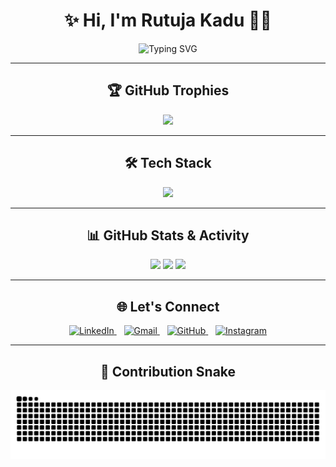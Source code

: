 <h1 align="center">✨ Hi, I'm Rutuja Kadu 👩‍💻</h1>

<p align="center">
  <img src="https://readme-typing-svg.herokuapp.com?font=Source+Code+Pro&weight=700&size=28&duration=3000&pause=1000&color=F97316&center=true&vCenter=true&width=700&lines=🚀+Full+Stack+Java+Developer;💻+Spring+Boot+%7C+Angular+%7C+React+%7C+MySQL;🛠️+Bridging+Backend+Logic+%26+Frontend+Magic;🌐+Building+Smart+Web+Applications;📚+Always+Learning+Something+New!" alt="Typing SVG" />
</p>


---

<h2 align="center">🏆 GitHub Trophies</h2>

<p align="center">
  <img src="https://github-profile-trophy.vercel.app/?username=Rutujakadu23&theme=gruvbox&no-frame=true&column=3&row=2" />
</p>

---

<h2 align="center">🛠️ Tech Stack</h2>

<p align="center">
  <img src="https://skillicons.dev/icons?i=java,spring,mysql,html,css,js,angular,react,git,github,postman,vscode" />
</p>

---

<h2 align="center">📊 GitHub Stats & Activity</h2>

<p align="center">
  <img src="https://github-readme-stats.vercel.app/api?username=Rutujakadu23&show_icons=true&theme=radical&hide_border=true" />
  <img src="https://github-readme-streak-stats.herokuapp.com?user=Rutujakadu23&theme=radical&hide_border=true" />
  <img src="https://github-readme-stats.vercel.app/api/top-langs/?username=Rutujakadu23&layout=compact&theme=radical&hide_border=true" />
</p>

---

<h2 align="center">🌐 Let's Connect</h2>

<p align="center">
  <a href="https://www.linkedin.com/in/rutuja-kadu/" target="_blank">
    <img src="https://cdn-icons-png.flaticon.com/512/174/174857.png" width="40" alt="LinkedIn" />
  </a>
  &nbsp;&nbsp;
  <a href="mailto:rutujakadu33@gmail.com" target="_blank">
    <img src="https://cdn-icons-png.flaticon.com/512/732/732200.png" width="40" alt="Gmail" />
  </a>
  &nbsp;&nbsp;
  <a href="https://github.com/Rutujakadu23" target="_blank">
    <img src="https://cdn-icons-png.flaticon.com/512/25/25231.png" width="40" alt="GitHub" />
  </a>
  &nbsp;&nbsp;
  <a href="https://www.instagram.com/rutujakadu23/" target="_blank">
    <img src="https://cdn-icons-png.flaticon.com/512/2111/2111463.png" width="40" alt="Instagram" />
  </a>
</p>

---
<h2 align="center">🐍 Contribution Snake</h2>

<p align="center">
  <img src="https://github.com/Rutujakadu23/Rutujakadu23/blob/output/github-contribution-grid-snake.svg" alt="snake gif" />
</p>

